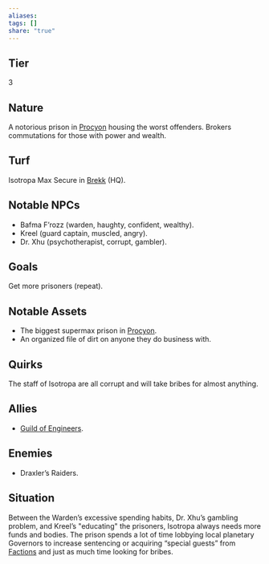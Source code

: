 ```yaml
---
aliases: 
tags: []
share: "true"
---
```

## Tier
3

## Nature
A notorious prison in [Procyon](Procyon.md) housing the worst offenders. Brokers commutations for those with power and wealth.

## Turf
Isotropa Max Secure in [Brekk](Brekk.md) (HQ).

## Notable NPCs
- Bafma F’rozz (warden, haughty, confident, wealthy).
- Kreel (guard captain, muscled, angry).
- Dr. Xhu (psychotherapist, corrupt, gambler).

## Goals
Get more prisoners (repeat).

## Notable Assets
- The biggest supermax prison in [Procyon](Procyon.md).
- An organized file of dirt on anyone they do business with.

## Quirks
The staff of Isotropa are all corrupt and will take bribes for almost anything.

## Allies
- [Guild of Engineers](Guild%20of%20Engineers.md).

## Enemies
- Draxler’s Raiders.

## Situation
Between the Warden’s excessive spending habits, Dr. Xhu’s gambling problem, and Kreel’s "educating" the prisoners, Isotropa always needs more funds and bodies. The prison spends a lot of time lobbying local planetary Governors to increase sentencing or acquiring “special guests” from [Factions](Factions.md) and just as much time looking for bribes.
